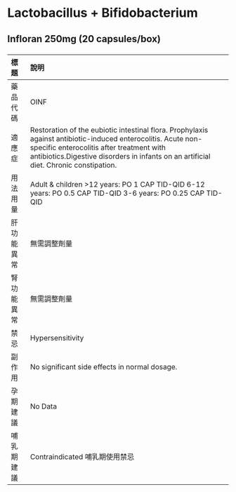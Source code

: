 # Lactobacillus + Bifidobacterium

## Infloran 250mg (20 capsules/box)

##### 

| 標題       | 說明                                                                                                                                                                                                                                              |
|:-----------|:--------------------------------------------------------------------------------------------------------------------------------------------------------------------------------------------------------------------------------------------------|
| 藥品代碼   | OINF                                                                                                                                                                                                                                              |
| 適應症     | Restoration of the eubiotic intestinal flora. Prophylaxis against antibiotic-induced enterocolitis. Acute non-specific enterocolitis after treatment with antibiotics.Digestive disorders in infants on an artificial diet. Chronic constipation. |
| 用法用量   | Adult & children >12 years: PO 1 CAP TID-QID 6-12 years: PO 0.5 CAP TID-QID 3-6 years: PO 0.25 CAP TID-QID                                                                                                                                        |
| 肝功能異常 | 無需調整劑量                                                                                                                                                                                                                                      |
| 腎功能異常 | 無需調整劑量                                                                                                                                                                                                                                      |
| 禁忌       | Hypersensitivity                                                                                                                                                                                                                                  |
| 副作用     | No significant side effects in normal dosage.                                                                                                                                                                                                     |
| 孕期建議   | No Data                                                                                                                                                                                                                                           |
| 哺乳期建議 | Contraindicated 哺乳期使用禁忌                                                                                                                                                                                                                    |

